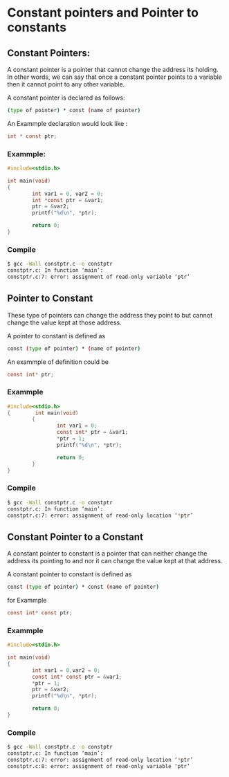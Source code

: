 # Constant pointers and Pointer to constants

## Constant Pointers:

A constant pointer is a pointer that cannot change the address its holding.
In other words, we can say that once a constant pointer points to a variable then it cannot point to any other variable.

A constant pointer is declared as follows:

```bash
(type of pointer) * const (name of pointer)
```

An Exammple declaration would look like :
```c
int * const ptr;
```

### Exammple:

```c
#include<stdio.h>

int main(void)
{
        int var1 = 0, var2 = 0;
        int *const ptr = &var1;
        ptr = &var2;
        printf("%d\n", *ptr);

        return 0;
}
```


### Compile

```bash
$ gcc -Wall constptr.c -o constptr
constptr.c: In function ‘main’:
constptr.c:7: error: assignment of read-only variable ‘ptr’
```


## Pointer to Constant

These type of pointers can change the address they point to but cannot change the value kept at
those address.

A pointer to constant is defined as

```bash
const (type of pointer) * (name of pointer)
```

An exammple of definition could be

```c
const int* ptr;
```

### Exammple

```c
#include<stdio.h>
{        int main(void)
        {
                int var1 = 0;
                const int* ptr = &var1;
                *ptr = 1;
                printf("%d\n", *ptr);

                return 0;
        }
}
```

### Compile

```bash
$ gcc -Wall constptr.c -o constptr
constptr.c: In function ‘main’:
constptr.c:7: error: assignment of read-only location ‘*ptr’
```


## Constant Pointer to a Constant

A constant pointer to constant is a pointer that can neither change the address its pointing to and nor it can change the value kept at that address.

A constant pointer to constant is defined as

```bash
const (type of pointer) * const (name of pointer)
```

for Exammple
```c
const int* const ptr;
```

### Exammple

```c
#include<stdio.h>

int main(void)
{
        int var1 = 0,var2 = 0;
        const int* const ptr = &var1;
        *ptr = 1;
        ptr = &var2;
        printf("%d\n", *ptr);

        return 0;
}
```

### Compile

```bash
$ gcc -Wall constptr.c -o constptr
constptr.c: In function ‘main’:
constptr.c:7: error: assignment of read-only location ‘*ptr’
constptr.c:8: error: assignment of read-only variable ‘ptr’
```

